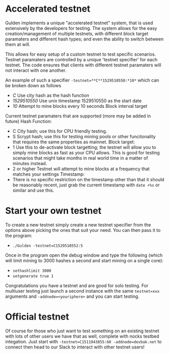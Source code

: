 Accelerated testnet
======

Gulden implements a unique "accelerated testnet" system, that is used extensively by the developers for testing.
The system allows for the easy creation/management of multiple testnets, with different block target paramaters and different hash types; and even the ability to switch between them at will.

This allows for easy setup of a custom testnet to test specific scenarios.
Testnet paramaters are controlled by a unique 'testnet specifier' for each testnet. The code ensures that clients with different testnet paramaters will not interact with one another.

An example of such a specifier `-testnet=**C**1529510550:*10*` which can be broken down as follows
* *C*             Use city hash as the hash function
* *1529510550*    Use unix timestamp 1529510550 as the start date
*  *10*           Attempt to mine blocks every 10 seconds Block interval target

Current testnet paramaters that are supported (more may be added in future)
Hash Function:
* C               City hash; use this for CPU friendly testing.
* S               Scrypt hash; use this for testing mining pools or other funcitonality that requires the same properties as mainnet.
Block target:
* 1               Use this to de-activate block targetting; the testnet will allow you to simply mine blocks as fast as your CPU allows. This is good for testing scenarios that might take months in real world time in a matter of minutes instead.
* 2 or higher     Testnet will attempt to mine blocks at a frequency that matches your settings
Timestamp:
* There is no specific restriction on the timestamp other than that it should be reasonably recent, just grab the current timestamp with `date +%s` or similar and use this.

Start your own testnet
=======

To create a new testnet simply create a new testnet specifier from the options above picking the ones that suit your need.
You can then pass it to the program:
* `./Gulden -testnet=C1529510552:5`

Once in the program open the debug window and type the following (which will limit mining to 3000 hashes a second and start mining on a single core):
* `sethashlimit 3000`
* `setgenerate true 1`

Congratulations you have a testnet and are good for solo testing.
For multiuser testing just launch a second instance with the same `testnet=xxx` arguments and `-addnode=<youriphere>` and you can start testing.


Official testnet
======

Of course for those who just want to test something on an existing testnet with lots of other users we have that as well, complete with nocks testbed integation.
Just start with `-testnet=C1511943855:60 -addnode=devbak.net` to connect then head to our Slack to interact with other testnet users!
